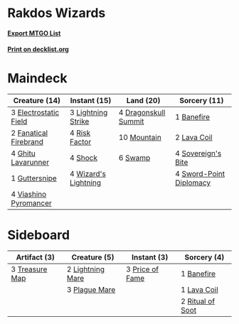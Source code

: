 # Rakdos Wizards

#### [Export MTGO List](../collection/Rakdos%20Wizards/Rakdos%20Wizards.txt)
#### [Print on decklist.org](http://decklist.org/?deckmain=1%09Banefire%0A4%09Dragonskull%20Summit%0A3%09Electrostatic%20Field%0A2%09Fanatical%20Firebrand%0A4%09Ghitu%20Lavarunner%0A1%09Guttersnipe%0A2%09Lava%20Coil%0A3%09Lightning%20Strike%0A10%09Mountain%0A4%09Risk%20Factor%0A4%09Shock%0A4%09Sovereign's%20Bite%0A6%09Swamp%0A4%09Sword-Point%20Diplomacy%0A4%09Viashino%20Pyromancer%0A4%09Wizard's%20Lightning&deckside=1%09Banefire%0A1%09Lava%20Coil%0A2%09Lightning%20Mare%0A3%09Plague%20Mare%0A3%09Price%20of%20Fame%0A2%09Ritual%20of%20Soot%0A3%09Treasure%20Map)
# Maindeck

|                                         Creature (14)                                          |                                         Instant (15)                                          |                                           Land (20)                                           |                                           Sorcery (11)                                           |
|------------------------------------------------------------------------------------------------|-----------------------------------------------------------------------------------------------|-----------------------------------------------------------------------------------------------|--------------------------------------------------------------------------------------------------|
|3 [Electrostatic Field](http://gatherer.wizards.com/Pages/Card/Details.aspx?multiverseid=452847)|3 [Lightning Strike](http://gatherer.wizards.com/Pages/Card/Details.aspx?multiverseid=435303)  |4 [Dragonskull Summit](http://gatherer.wizards.com/Pages/Card/Details.aspx?multiverseid=420909)|1 [Banefire](http://gatherer.wizards.com/Pages/Card/Details.aspx?multiverseid=397676)             |
|2 [Fanatical Firebrand](http://gatherer.wizards.com/Pages/Card/Details.aspx?multiverseid=439758)|4 [Risk Factor](http://gatherer.wizards.com/Pages/Card/Details.aspx?multiverseid=452863)       |10 [Mountain](http://gatherer.wizards.com/Pages/Card/Details.aspx?multiverseid=439604)         |2 [Lava Coil](http://gatherer.wizards.com/Pages/Card/Details.aspx?multiverseid=452858)            |
|4 [Ghitu Lavarunner](http://gatherer.wizards.com/Pages/Card/Details.aspx?multiverseid=443015)   |4 [Shock](http://gatherer.wizards.com/Pages/Card/Details.aspx?multiverseid=386365)             |6 [Swamp](http://gatherer.wizards.com/Pages/Card/Details.aspx?multiverseid=439603)             |4 [Sovereign's Bite](http://gatherer.wizards.com/Pages/Card/Details.aspx?multiverseid=447256)     |
|1 [Guttersnipe](http://gatherer.wizards.com/Pages/Card/Details.aspx?multiverseid=438697)        |4 [Wizard's Lightning](http://gatherer.wizards.com/Pages/Card/Details.aspx?multiverseid=443040)|                                                                                               |4 [Sword-Point Diplomacy](http://gatherer.wizards.com/Pages/Card/Details.aspx?multiverseid=435280)|
|4 [Viashino Pyromancer](http://gatherer.wizards.com/Pages/Card/Details.aspx?multiverseid=447302)|                                                                                               |                                                                                               |                                                                                                  |


# Sideboard

|                                      Artifact (3)                                       |                                       Creature (5)                                        |                                       Instant (3)                                        |                                        Sorcery (4)                                        |
|-----------------------------------------------------------------------------------------|-------------------------------------------------------------------------------------------|------------------------------------------------------------------------------------------|-------------------------------------------------------------------------------------------|
|3 [Treasure Map](http://gatherer.wizards.com/Pages/Card/Details.aspx?multiverseid=435410)|2 [Lightning Mare](http://gatherer.wizards.com/Pages/Card/Details.aspx?multiverseid=447287)|3 [Price of Fame](http://gatherer.wizards.com/Pages/Card/Details.aspx?multiverseid=452833)|1 [Banefire](http://gatherer.wizards.com/Pages/Card/Details.aspx?multiverseid=397676)      |
|                                                                                         |3 [Plague Mare](http://gatherer.wizards.com/Pages/Card/Details.aspx?multiverseid=447250)   |                                                                                          |1 [Lava Coil](http://gatherer.wizards.com/Pages/Card/Details.aspx?multiverseid=452858)     |
|                                                                                         |                                                                                           |                                                                                          |2 [Ritual of Soot](http://gatherer.wizards.com/Pages/Card/Details.aspx?multiverseid=452834)|


